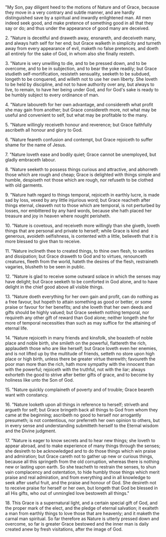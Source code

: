 \"My Son, pay diligent heed to the motions of Nature and of Grace, because they move in a very contrary and subtle manner, and are hardly distinguished save by a spiritual and inwardly enlightened man. All men indeed seek good, and make pretence of something good in all that they say or do; and thus under the appearance of good many are deceived.

2\. \"Nature is deceitful and draweth away, ensnareth, and deceiveth many, and always hath self for her end; but Grace walketh in simplicity and turneth away from every appearance of evil, maketh no false pretences, and doeth all entirely for the sake of God, in whom also she finally resteth.

3\. \"Nature is very unwilling to die, and to be pressed down, and to be overcome, and to be in subjection, and to bear the yoke readily; but Grace studieth self-mortification, resisteth sensuality, seeketh to be subdued, longeth to be conquered, and willeth not to use her own liberty. She loveth to be held by discipline, and not to have authority over any, but always to live, to remain, to have her being under God, and for God\'s sake is ready to be humbly subject to every ordinance of man.

4\. \"Nature laboureth for her own advantage, and considereth what profit she may gain from another; but Grace considereth more, not what may be useful and convenient to self, but what may be profitable to the many.

5\. \"Nature willingly receiveth honour and reverence; but Grace faithfully ascribeth all honour and glory to God.

6\. \"Nature feareth confusion and contempt, but Grace rejoiceth to suffer shame for the name of Jesus.

7\. \"Nature loveth ease and bodily quiet; Grace cannot be unemployed, but gladly embraceth labour.

8\. \"Nature seeketh to possess things curious and attractive, and abhorreth those which are rough and cheap; Grace is delighted with things simple and humble, despiseth not those which are rough, nor refuseth to be clothed with old garments.

9\. \"Nature hath regard to things temporal, rejoiceth in earthly lucre, is made sad by loss, vexed by any little injurious word; but Grace reacheth after things eternal, cleaveth not to those which are temporal, is not perturbed by losses, nor embittered by any hard words, because she hath placed her treasure and joy in heaven where nought perisheth.

10\. \"Nature is covetous, and receiveth more willingly than she giveth, loveth things that are personal and private to herself; while Grace is kind and generous, avoideth selfishness, is contented with a little, believeth that it is more blessed to give than to receive.

11\. \"Nature inclineth thee to created things, to thine own flesh, to vanities and dissipation; but Grace draweth to God and to virtues, renounceth creatures, fleeth from the world, hateth the desires of the flesh, restraineth vagaries, blusheth to be seen in public.

12\. \"Nature is glad to receive some outward solace in which the senses may have delight; but Grace seeketh to be comforted in God alone, and to have delight in the chief good above all visible things.

13\. \"Nature doeth everything for her own gain and profit, can do nothing as a free favour, but hopeth to attain something as good or better, or some praise or favour for her benefits; and she loveth that her own deeds and gifts should be highly valued; but Grace seeketh nothing temporal, nor requireth any other gift of reward than God alone; neither longeth she for more of temporal necessities than such as may suffice for the attaining of eternal life.

14\. \"Nature rejoiceth in many friends and kinsfolk, she boasteth of noble place and noble birth, she smileth on the powerful, flattereth the rich, applaudeth those who are like herself; but Grace loveth even her enemies, and is not lifted up by the multitude of friends, setteth no store upon high place or high birth, unless there be greater virtue therewith; favoureth the poor man more than the rich, hath more sympathy with the innocent than with the powerful; rejoiceth with the truthful, not with the liar; always exhorteth the good to strive after better gifts of grace, and to become by holiness like unto the Son of God.

15\. \"Nature quickly complaineth of poverty and of trouble; Grace beareth want with constancy.

16\. \"Nature looketh upon all things in reference to herself; striveth and argueth for self; but Grace bringeth back all things to God from whom they came at the beginning; ascribeth no good to herself nor arrogantly presumeth; is not contentious, nor preferreth her own opinion to others, but in every sense and understanding submitteth herself to the Eternal wisdom and the Divine judgment.

17\. \"Nature is eager to know secrets and to hear new things; she loveth to appear abroad, and to make experience of many things through the senses; she desireth to be acknowledged and to do those things which win praise and admiration; but Grace careth not to gather up new or curious things, because all this springeth from the old corruption, whereas there is nothing new or lasting upon earth. So she teacheth to restrain the senses, to shun vain complacency and ostentation, to hide humbly those things which merit praise and real admiration, and from everything and in all knowledge to seek after useful fruit, and the praise and honour of God. She desireth not to receive praise for herself or her own, but longeth that God be blessed in all His gifts, who out of unmingled love bestoweth all things.\"

18\. This Grace is a supernatural light, and a certain special gift of God, and the proper mark of the elect, and the pledge of eternal salvation; it exalteth a man from earthly things to love those that are heavenly; and it maketh the carnal man spiritual. So far therefore as Nature is utterly pressed down and overcome, so far is greater Grace bestowed and the inner man is daily created anew by fresh visitations, after the image of God.

